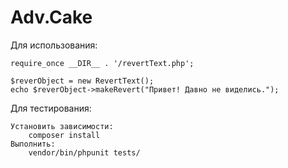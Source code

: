 # Adv.Cake

Для использования:

    require_once __DIR__ . '/revertText.php';
    
    $reverObject = new RevertText();
    echo $reverObject->makeRevert("Привет! Давно не виделись.");


Для тестирования:

    Установить зависимости:
        composer install
    Выполнить: 
        vendor/bin/phpunit tests/
